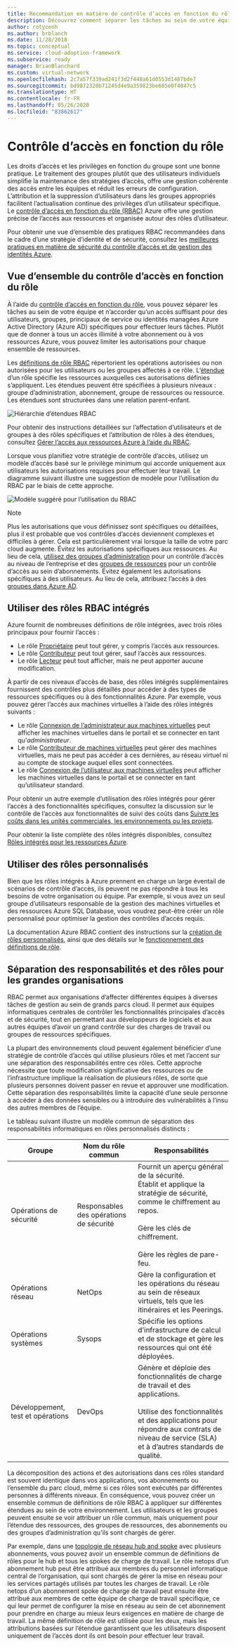 ```yaml
---
title: Recommandation en matière de contrôle d’accès en fonction du rôle
description: Découvrez comment séparer les tâches au sein de votre équipe et comment octroyer un contrôle d’accès en fonction du rôle pour que les utilisateurs et les groupes puissent effectuer leurs tâches.
author: rotycenh
ms.author: brblanch
ms.date: 11/28/2018
ms.topic: conceptual
ms.service: cloud-adoption-framework
ms.subservice: ready
manager: BrianBlanchard
ms.custom: virtual-network
ms.openlocfilehash: 2c7a57f339ad241f3d2f448a61d0553d1487bde7
ms.sourcegitcommit: bd9872320b71245d4e9a359823be685e0f4047c5
ms.translationtype: HT
ms.contentlocale: fr-FR
ms.lasthandoff: 05/26/2020
ms.locfileid: "83862617"
---
```

# <a name="role-based-access-control"></a>Contrôle d’accès en fonction du rôle

Les droits d’accès et les privilèges en fonction du groupe sont une bonne pratique. Le traitement des groupes plutôt que des utilisateurs individuels simplifie la maintenance des stratégies d’accès, offre une gestion cohérente des accès entre les équipes et réduit les erreurs de configuration. L’attribution et la suppression d’utilisateurs dans les groupes appropriés facilitent l’actualisation continue des privilèges d’un utilisateur spécifique. Le [contrôle d’accès en fonction du rôle (RBAC)](https://docs.microsoft.com/azure/role-based-access-control/overview) Azure offre une gestion précise de l’accès aux ressources et organisée autour des rôles d’utilisateur.

Pour obtenir une vue d’ensemble des pratiques RBAC recommandées dans le cadre d’une stratégie d’identité et de sécurité, consultez les [meilleures pratiques en matière de sécurité du contrôle d’accès et de gestion des identités Azure](https://docs.microsoft.com/azure/security/fundamentals/identity-management-best-practices#use-role-based-access-control).

## <a name="overview-of-role-based-access-control"></a>Vue d’ensemble du contrôle d’accès en fonction du rôle

À l’aide du [contrôle d’accès en fonction du rôle](https://docs.microsoft.com/azure/role-based-access-control/overview), vous pouvez séparer les tâches au sein de votre équipe et n’accorder qu’un accès suffisant pour des utilisateurs, groupes, principaux de service ou identités managées Azure Active Directory (Azure AD) spécifiques pour effectuer leurs tâches. Plutôt que de donner à tous un accès illimité à votre abonnement ou à vos ressources Azure, vous pouvez limiter les autorisations pour chaque ensemble de ressources.

Les [définitions de rôle RBAC](https://docs.microsoft.com/azure/role-based-access-control/role-definitions) répertorient les opérations autorisées ou non autorisées pour les utilisateurs ou les groupes affectés à ce rôle. L’[étendue](https://docs.microsoft.com/azure/role-based-access-control/overview#scope) d’un rôle spécifie les ressources auxquelles ces autorisations définies s’appliquent. Les étendues peuvent être spécifiées à plusieurs niveaux : groupe d’administration, abonnement, groupe de ressources ou ressource. Les étendues sont structurées dans une relation parent-enfant.

![Hiérarchie d’étendues RBAC](../../_images/azure-best-practices/rbac-scope.png)

Pour obtenir des instructions détaillées sur l’affectation d’utilisateurs et de groupes à des rôles spécifiques et l’attribution de rôles à des étendues, consultez [Gérer l’accès aux ressources Azure à l’aide du RBAC](https://docs.microsoft.com/azure/role-based-access-control/role-assignments-portal).

Lorsque vous planifiez votre stratégie de contrôle d’accès, utilisez un modèle d’accès basé sur le privilège minimum qui accorde uniquement aux utilisateurs les autorisations requises pour effectuer leur travail. Le diagramme suivant illustre une suggestion de modèle pour l’utilisation du RBAC par le biais de cette approche.

![Modèle suggéré pour l’utilisation du RBAC](../../_images/azure-best-practices/rbac-least-privilege.png)

> [!NOTE]
> Plus les autorisations que vous définissez sont spécifiques ou détaillées, plus il est probable que vos contrôles d’accès deviennent complexes et difficiles à gérer. Cela est particulièrement vrai lorsque la taille de votre parc cloud augmente. Évitez les autorisations spécifiques aux ressources. Au lieu de cela, [utilisez des groupes d’administration](https://docs.microsoft.com/azure/governance/management-groups) pour un contrôle d’accès au niveau de l’entreprise et des [groupes de ressources](https://docs.microsoft.com/azure/azure-resource-manager/management/overview#resource-groups) pour un contrôle d’accès au sein d’abonnements. Évitez également les autorisations spécifiques à des utilisateurs. Au lieu de cela, attribuez l’accès à des [groupes dans Azure AD](https://docs.microsoft.com/azure/active-directory/fundamentals/active-directory-manage-groups).

## <a name="use-built-in-rbac-roles"></a>Utiliser des rôles RBAC intégrés

Azure fournit de nombreuses définitions de rôle intégrées, avec trois rôles principaux pour fournir l’accès :

- Le rôle [Propriétaire](https://docs.microsoft.com/azure/role-based-access-control/built-in-roles#owner) peut tout gérer, y compris l’accès aux ressources.
- Le rôle [Contributeur](https://docs.microsoft.com/azure/role-based-access-control/built-in-roles#contributor) peut tout gérer, sauf l’accès aux ressources.
- Le rôle [Lecteur](https://docs.microsoft.com/azure/role-based-access-control/built-in-roles#reader) peut tout afficher, mais ne peut apporter aucune modification.

À partir de ces niveaux d’accès de base, des rôles intégrés supplémentaires fournissent des contrôles plus détaillés pour accéder à des types de ressources spécifiques ou à des fonctionnalités Azure. Par exemple, vous pouvez gérer l’accès aux machines virtuelles à l’aide des rôles intégrés suivants :

- Le rôle [Connexion de l’administrateur aux machines virtuelles](https://docs.microsoft.com/azure/role-based-access-control/built-in-roles#virtual-machine-administrator-login) peut afficher les machines virtuelles dans le portail et se connecter en tant qu’_administrateur_.
- Le rôle [Contributeur de machines virtuelles](https://docs.microsoft.com/azure/role-based-access-control/built-in-roles#virtual-machine-contributor) peut gérer des machines virtuelles, mais ne peut pas accéder à ces dernières, au réseau virtuel ni au compte de stockage auquel elles sont connectées.
- Le rôle [Connexion de l’utilisateur aux machines virtuelles](https://docs.microsoft.com/azure/role-based-access-control/built-in-roles#virtual-machine-user-login) peut afficher les machines virtuelles dans le portail et se connecter en tant qu’utilisateur standard.

Pour obtenir un autre exemple d’utilisation des rôles intégrés pour gérer l’accès à des fonctionnalités spécifiques, consultez la discussion sur le contrôle de l’accès aux fonctionnalités de suivi des coûts dans [Suivre les coûts dans les unités commerciales, les environnements ou les projets](../azure-best-practices/track-costs.md#provide-the-right-level-of-cost-access).

Pour obtenir la liste complète des rôles intégrés disponibles, consultez [Rôles intégrés pour les ressources Azure](https://docs.microsoft.com/azure/role-based-access-control/built-in-roles).

## <a name="use-custom-roles"></a>Utiliser des rôles personnalisés

Bien que les rôles intégrés à Azure prennent en charge un large éventail de scénarios de contrôle d’accès, ils peuvent ne pas répondre à tous les besoins de votre organisation ou équipe. Par exemple, si vous avez un seul groupe d’utilisateurs responsable de la gestion des machines virtuelles et des ressources Azure SQL Database, vous voudrez peut-être créer un rôle personnalisé pour optimiser la gestion des contrôles d’accès requis.

La documentation Azure RBAC contient des instructions sur la [création de rôles personnalisés](https://docs.microsoft.com/azure/role-based-access-control/custom-roles), ainsi que des détails sur le [fonctionnement des définitions de rôle](https://docs.microsoft.com/azure/role-based-access-control/role-definitions).

## <a name="separation-of-responsibilities-and-roles-for-large-organizations"></a>Séparation des responsabilités et des rôles pour les grandes organisations

RBAC permet aux organisations d’affecter différentes équipes à diverses tâches de gestion au sein de grands parcs cloud. Il permet aux équipes informatiques centrales de contrôler les fonctionnalités principales d’accès et de sécurité, tout en permettant aux développeurs de logiciels et aux autres équipes d’avoir un grand contrôle sur des charges de travail ou groupes de ressources spécifiques.

La plupart des environnements cloud peuvent également bénéficier d’une stratégie de contrôle d’accès qui utilise plusieurs rôles et met l’accent sur une séparation des responsabilités entre ces rôles. Cette approche nécessite que toute modification significative des ressources ou de l’infrastructure implique la réalisation de plusieurs rôles, de sorte que plusieurs personnes doivent passer en revue et approuver une modification. Cette séparation des responsabilités limite la capacité d’une seule personne à accéder à des données sensibles ou à introduire des vulnérabilités à l’insu des autres membres de l’équipe.

Le tableau suivant illustre un modèle commun de séparation des responsabilités informatiques en rôles personnalisés distincts :

<!-- markdownlint-disable MD033 -->

| Groupe | Nom du rôle commun | Responsabilités |
| --- | --- | --- |
| Opérations de sécurité | Responsables des opérations de sécurité | Fournit un aperçu général de la sécurité. <br> Établit et applique la stratégie de sécurité, comme le chiffrement au repos. <br><br> Gère les clés de chiffrement. <br><br> Gère les règles de pare-feu. |
| Opérations réseau | NetOps | Gère la configuration et les opérations du réseau au sein de réseaux virtuels, tels que les itinéraires et les Peerings. |
| Opérations systèmes | Sysops | Spécifie les options d’infrastructure de calcul et de stockage et gère les ressources qui ont été déployées. |
| Développement, test et opérations | DevOps | Génère et déploie des fonctionnalités de charge de travail et des applications. <br><br> Utilise des fonctionnalités et des applications pour répondre aux contrats de niveau de service (SLA) et à d’autres standards de qualité. |

<!-- markdownlint-enable MD033 -->

La décomposition des actions et des autorisations dans ces rôles standard est souvent identique dans vos applications, vos abonnements ou l’ensemble du parc cloud, même si ces rôles sont exécutés par différentes personnes à différents niveaux. En conséquence, vous pouvez créer un ensemble commun de définitions de rôle RBAC à appliquer sur différentes étendues au sein de votre environnement. Les utilisateurs et les groupes peuvent ensuite se voir attribuer un rôle commun, mais uniquement pour l’étendue des ressources, des groupes de ressources, des abonnements ou des groupes d’administration qu’ils sont chargés de gérer.

Par exemple, dans une [topologie de réseau hub and spoke](../azure-best-practices/hub-spoke-network-topology.md) avec plusieurs abonnements, vous pouvez avoir un ensemble commun de définitions de rôles pour le hub et tous les spokes de charge de travail. Le rôle netops d’un abonnement hub peut être attribué aux membres du personnel informatique central de l’organisation, qui sont chargés de gérer la mise en réseau pour les services partagés utilisés par toutes les charges de travail. Le rôle netops d’un abonnement spoke de charge de travail peut ensuite être attribué aux membres de cette équipe de charge de travail spécifique, ce qui leur permet de configurer la mise en réseau au sein de cet abonnement pour prendre en charge au mieux leurs exigences en matière de charge de travail. La même définition de rôle est utilisée pour les deux, mais les attributions basées sur l’étendue garantissent que les utilisateurs disposent uniquement de l’accès dont ils ont besoin pour effectuer leur travail.
